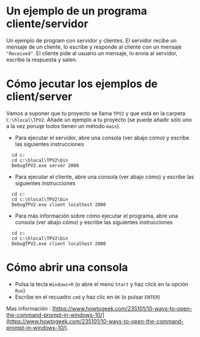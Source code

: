 # Un ejemplo de un programa cliente/servidor

Un ejemplo de program con servidor y clientes. El servidor recibe un mensaje de un cliente, lo escribe y responde al cliente con un mensaje ``"Received"``. El cliente pide al usuario un mensaje, lo envía al servidor, escribe la respuesta y salen.


# Cómo jecutar los ejemplos de client/server

Vamos a suponer que tu proyecto se llama ``TPV2`` y que está en la carpeta ``C:\hlocal\TPV2``. Añade un ejemplo a tu proyecto (se puede añadir sólo uno a la vez poruqe todos tienen un método ``main``).

- Para ejecutar el servidor, abre una consola (ver abajo cómo) y escribe las siguientes instrucciones

```
  cd c:
  cd c:\hlocal\TPV2\bin
  DebugTPV2.exe server 2000
```

- Para ejecutar el cliente, abre una consola (ver abajo cómo) y escribe las siguientes instrucciones
  
```
  cd c:
  cd c:\hlocal\TPV2\bin
  DebugTPV2.exe client localhost 2000
```
  
- Para más información sobre cómo ejecutar el programa, abre una consola (ver abajo cómo) y escribe las siguientes instrucciones

```
  cd c:
  cd c:\hlocal\TPV2\bin
  DebugTPV2.exe client localhost 2000
```


# Cómo abrir una consola

- Pulsa la tecla ``Windows+R`` (o abre el menú ``Start`` y haz click en la opción ``Run``)
- Escribe en el recuadro ``cmd`` y haz clic en ``OK`` (o pulsar ``ENTER``)  


Mas información : [https://www.howtogeek.com/235101/10-ways-to-open-the-command-prompt-in-windows-10/](https://www.howtogeek.com/235101/10-ways-to-open-the-command-prompt-in-windows-10/).

